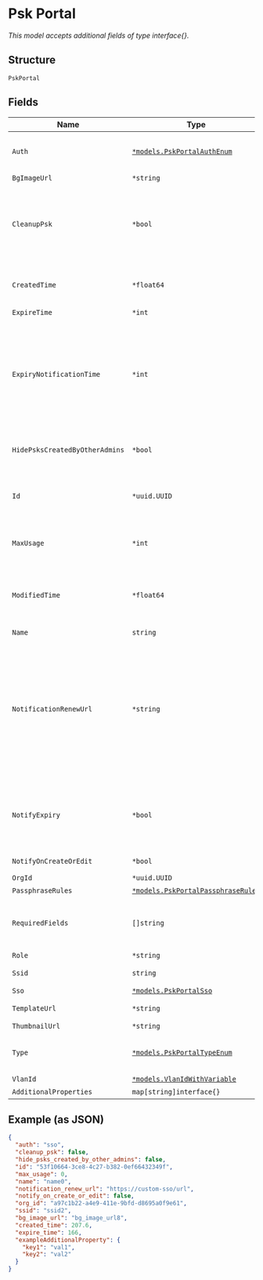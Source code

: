 
# Psk Portal

*This model accepts additional fields of type interface{}.*

## Structure

`PskPortal`

## Fields

| Name | Type | Tags | Description |
|  --- | --- | --- | --- |
| `Auth` | [`*models.PskPortalAuthEnum`](../../doc/models/psk-portal-auth-enum.md) | Optional | enum: `sponsor`, `sso`<br>**Default**: `"sso"` |
| `BgImageUrl` | `*string` | Optional | - |
| `CleanupPsk` | `*bool` | Optional | Used to cleanup exited psk when portal delete or ssid changed<br>**Default**: `false` |
| `CreatedTime` | `*float64` | Optional | When the object has been created, in epoch |
| `ExpireTime` | `*int` | Optional | unit min |
| `ExpiryNotificationTime` | `*int` | Optional | Number of days before psk is expired. Used as to when to start sending reminder notification when the psk is about to expire |
| `HidePsksCreatedByOtherAdmins` | `*bool` | Optional | Only if `type`==`admin`<br>**Default**: `false` |
| `Id` | `*uuid.UUID` | Optional | Unique ID of the object instance in the Mist Organization |
| `MaxUsage` | `*int` | Optional | `max_usage`==`0` means unlimited<br>**Default**: `0` |
| `ModifiedTime` | `*float64` | Optional | When the object has been modified for the last time, in epoch |
| `Name` | `string` | Required | - |
| `NotificationRenewUrl` | `*string` | Optional | Optional, will include the link in the notification email the customer can either provide their own url or use the one generate from mist, or do a url shorterner against either |
| `NotifyExpiry` | `*bool` | Optional | If set to true, reminder notification will be sent when psk is about to expire |
| `NotifyOnCreateOrEdit` | `*bool` | Optional | **Default**: `false` |
| `OrgId` | `*uuid.UUID` | Optional | - |
| `PassphraseRules` | [`*models.PskPortalPassphraseRules`](../../doc/models/psk-portal-passphrase-rules.md) | Optional | - |
| `RequiredFields` | `[]string` | Optional | what information to ask for (email is required by default) |
| `Role` | `*string` | Optional | - |
| `Ssid` | `string` | Required | intended SSID |
| `Sso` | [`*models.PskPortalSso`](../../doc/models/psk-portal-sso.md) | Optional | If `auth`==`sso` |
| `TemplateUrl` | `*string` | Optional | UI customization |
| `ThumbnailUrl` | `*string` | Optional | - |
| `Type` | [`*models.PskPortalTypeEnum`](../../doc/models/psk-portal-type-enum.md) | Optional | for personal psk portal. enum: `admin`, `byod` |
| `VlanId` | [`*models.VlanIdWithVariable`](../../doc/models/containers/vlan-id-with-variable.md) | Optional | - |
| `AdditionalProperties` | `map[string]interface{}` | Optional | - |

## Example (as JSON)

```json
{
  "auth": "sso",
  "cleanup_psk": false,
  "hide_psks_created_by_other_admins": false,
  "id": "53f10664-3ce8-4c27-b382-0ef66432349f",
  "max_usage": 0,
  "name": "name0",
  "notification_renew_url": "https://custom-sso/url",
  "notify_on_create_or_edit": false,
  "org_id": "a97c1b22-a4e9-411e-9bfd-d8695a0f9e61",
  "ssid": "ssid2",
  "bg_image_url": "bg_image_url8",
  "created_time": 207.6,
  "expire_time": 166,
  "exampleAdditionalProperty": {
    "key1": "val1",
    "key2": "val2"
  }
}
```


